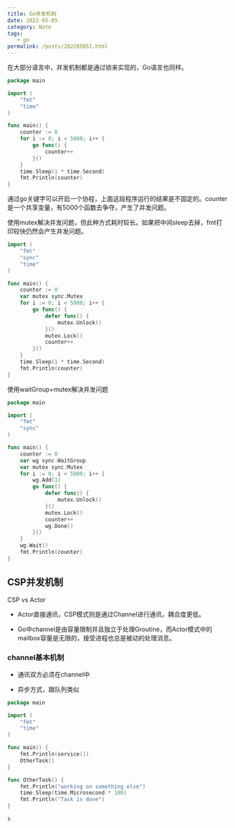 ```yaml
---
title: Go并发机制
date: 2022-05-05
category: Note
tags:
   - go
permalink: /posts/202205051.html
---
```


在大部分语言中，并发机制都是通过锁来实现的，Go语言也同样。

```go
package main

import (
	"fmt"
	"time"
)

func main() {
	counter := 0
	for i := 0; i < 5000; i++ {
		go func() {
			counter++
		}()
	}
	time.Sleep(1 * time.Second)
	fmt.Println(counter)
}
```

通过go关键字可以开启一个协程，上面这段程序运行的结果是不固定的。counter是一个共享变量，有5000个函数去争夺，产生了并发问题。

使用mutex解决并发问题，但此种方式耗时较长。如果把中间sleep去掉，fmt打印较快仍然会产生并发问题。

```go
import (
	"fmt"
	"sync"
	"time"
)

func main() {
	counter := 0
	var mutex sync.Mutex
	for i := 0; i < 5000; i++ {
		go func() {
			defer func() {
				mutex.Unlock()
			}()
			mutex.Lock()
			counter++
		}()
	}
	time.Sleep(1 * time.Second)
	fmt.Println(counter)
}
```

使用waitGroup+mutex解决并发问题

```go
package main

import (
	"fmt"
	"sync"
)

func main() {
	counter := 0
	var wg sync.WaitGroup
	var mutex sync.Mutex
	for i := 0; i < 5000; i++ {
		wg.Add(1)
		go func() {
			defer func() {
				mutex.Unlock()
			}()
			mutex.Lock()
			counter++
			wg.Done()
		}()
	}
	wg.Wait()
	fmt.Println(counter)
}
```

## CSP并发机制

CSP vs Actor

- Actor直接通讯，CSP模式则是通过Channel进行通讯，耦合度更低。

- Go中channel是由容量限制并且独立于处理Groutine，而Actor模式中的mailbox容量是无限的，接受进程也总是被动的处理消息。

### channel基本机制

- 通讯双方必须在channel中

- 异步方式，跟队列类似   

```go
package main

import (
	"fmt"
	"time"
)

func main() {
	fmt.Println(service())
	OtherTask()
}

func OtherTask() {
	fmt.Println("working on something else")
	time.Sleep(time.Microsecond * 100)
	fmt.Println("Task is done")
}
```

```go
s
```